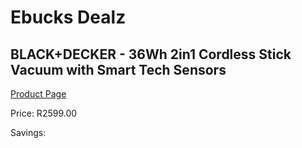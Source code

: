 
# Ebucks Dealz
## BLACK+DECKER - 36Wh 2in1 Cordless Stick Vacuum with Smart Tech Sensors
[Product Page](https://www.ebucks.com/web/shop/productSelected.do?prodId=1153264972&catId=998409624)

Price: R2599.00

Savings: 


	